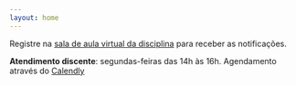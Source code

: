 ```yaml
---
layout: home
---
```


Registre na [sala de aula virtual da disciplina](https://classroom.google.com/c/MTcxOTkzNDY4MDY2?cjc=wooqven) para receber as notificações.

**Atendimento discente**: segundas-feiras das 14h às 16h. Agendamento através do [Calendly](https://calendly.com/daniel-saad/atendimento-discente)